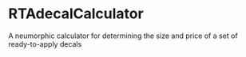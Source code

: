 # RTAdecalCalculator
A neumorphic calculator for determining the size and price of a set of ready-to-apply decals
